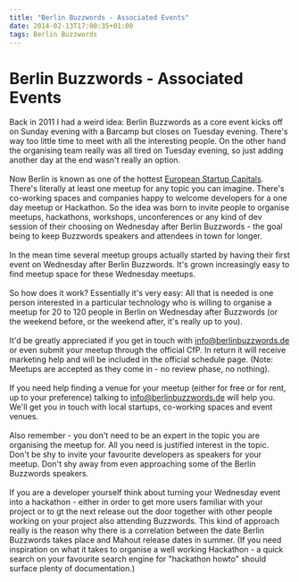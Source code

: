 ```yaml
---
title: "Berlin Buzzwords - Associated Events"
date: 2014-02-13T17:00:35+01:00
tags: Berlin Buzzwords 
---
```


# Berlin Buzzwords - Associated Events


 Back in 2011 I had a weird idea: Berlin Buzzwords as a core event kicks off on
 Sunday evening with a Barcamp but closes on Tuesday evening. There's way too
 little time to meet with all the interesting people. On the other hand the
 organising team really was all tired on Tuesday evening, so just adding another
 day at the end wasn't really an option.
 <br><br>
 Now Berlin is known as one of the hottest <a
 href="http://www.wired.co.uk/magazine/archive/2013/11/european-startups/berlin">European
 Startup Capitals</a>. There's literally at least one meetup for any topic you
 can imagine. There's co-working spaces and companies happy to welcome
 developers
 for a one day meetup or Hackathon. So the idea was born to invite people to
 organise meetups, hackathons, workshops, unconferences or any kind of dev
 session of their choosing on Wednesday after Berlin Buzzwords - the goal being
 to keep Buzzwords speakers and attendees in town for longer.
 <br><br>
 In the mean time several meetup groups actually started by having their first
 event on Wednesday after Berlin Buzzwords. It's grown increasingly easy to find
 meetup space for these Wednesday meetups.
 <br><br>
 So how does it work? Essentially it's very easy: All that is needed is one
 person interested in a particular technology who is willing to organise a
 meetup
 for 20 to 120 people in Berlin on Wednesday after Buzzwords (or the weekend
 before, or the weekend after, it's really up to you).
 <br><br>
 It'd be greatly appreciated if you get in touch with info@berlinbuzzwords.de or
 even submit your meetup through the official CfP. In return it will receive
 marketing help and will be included in the official schedule page. (Note:
 Meetups are accepted as they come in - no review phase, no nothing).
 <br><br>
 If you need help finding a venue for your meetup (either for free or for rent,
 up to your preference) talking to info@berlinbuzzwords.de will help you. We'll
 get you in touch with local startups, co-working spaces and event venues.
 <br><br>
 Also remember - you don't need to be an expert in the topic you are organising
 the meetup for. All you need is justified interest in the topic. Don't be shy
 to
 invite your favourite developers as speakers for your meetup. Don't shy away
 from even approaching some of the Berlin Buzzwords speakers.
 <br><br>
 If you are a developer yourself think about turning your Wednesday event into a
 hackathon - either in order to get more users familiar with your project or to
 gt the next release out the door together with other people working on your
 project also attending Buzzwords. This kind of approach really is the reason
 why
 there is a correlation between the date Berlin Buzzwords takes place and Mahout
 release dates in summer. (If you need inspiration on what it takes to organise
 a
 well working Hackathon - a quick search on your favourite search engine for
 "hackathon howto" should surface plenty of documentation.)
